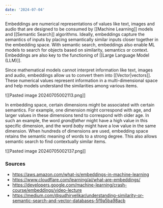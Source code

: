 ```yaml
---
date: '2024-07-04'
---
```


Embeddings are numerical representations of values like text, images and audio that are designed to be consumed by [[Machine Learning]] models and [[Semantic Search]] algorithms. Ideally, embeddings capture the semantics of inputs by placing semantically similar inputs closer together in the embedding space. With semantic search, embeddings also enable ML models to search for objects based on similarity, semantics or context. Embeddings are also key to the functioning of [[Large Language Model (LLM)]].

Since mathematical models cannot interpret information like text, images and audio, embeddings allow us to convert them into [[Vector|vectors]]. These numerical values represent information in a multi-dimensional space and help models understand the similarities among various items.

![[Pasted image 20240705002113.png]]

In embedding space, certain dimensions might be associated with certain semantics. For example, one dimension might correspond with age, and larger values in these dimensions tend to correspond with older age. In such an example, the word *grandfather* might have a high value in this specific dimension, and the word *baby* might have a low value in the same dimension. When hundreds of dimensions are used, embedding space retains the semantic meaning of words to a strong degree. This also allows semantic search to find contextually similar items.

![[Pasted image 20240705002137.png]]

### Sources
- https://aws.amazon.com/what-is/embeddings-in-machine-learning
- https://www.cloudflare.com/learning/ai/what-are-embeddings/
- https://developers.google.com/machine-learning/crash-course/embeddings/video-lecture
- https://medium.com/@sudhiryelikar/understanding-similarity-or-semantic-search-and-vector-databases-5f9a5ba98acb